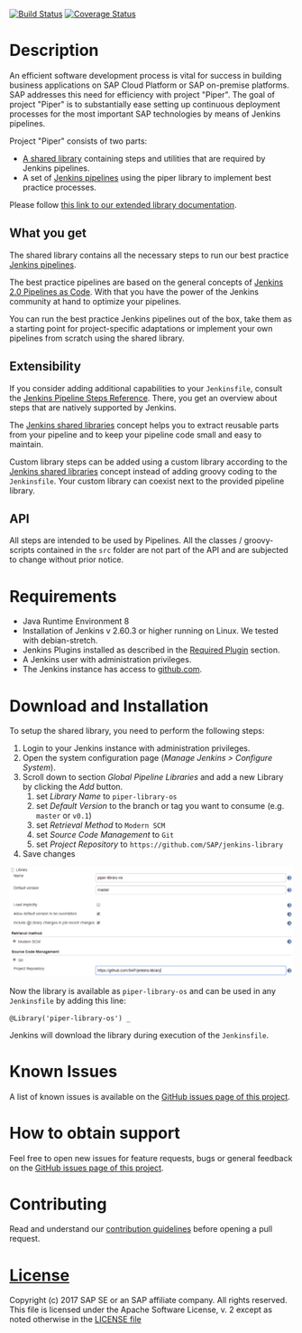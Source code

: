[![Build Status](https://travis-ci.org/SAP/jenkins-library.svg?branch=master)](https://travis-ci.org/SAP/jenkins-library)
[![Coverage Status](https://coveralls.io/repos/github/SAP/jenkins-library/badge.svg?branch=master)](https://coveralls.io/github/SAP/jenkins-library?branch=master)

# Description

An efficient software development process is vital for success in building
business applications on SAP Cloud Platform or SAP on-premise platforms. SAP
addresses this need for efficiency with project "Piper". The goal of project
"Piper" is to substantially ease setting up continuous deployment processes for
the most important SAP technologies by means of Jenkins pipelines.

Project "Piper" consists of two parts:

 * [A shared library][piper-library] containing steps and utilities that are
   required by Jenkins pipelines.
 * A set of [Jenkins pipelines][piper-pipelines] using the piper library to
   implement best practice processes.

Please follow [this link to our extended library documentation][piper-library-pages].

## What you get

The shared library contains all the necessary steps to run our best practice
[Jenkins pipelines][piper-pipelines].

The best practice pipelines are based on the general concepts of [Jenkins 2.0
Pipelines as Code][jenkins-doc-pipelines].  With that you have the power of the
Jenkins community at hand to optimize your pipelines.

You can run the best practice Jenkins pipelines out of the box, take them as a
starting point for project-specific adaptations or implement your own pipelines
from scratch using the shared library.

## Extensibility

If you consider adding additional capabilities to your `Jenkinsfile`, consult
the [Jenkins Pipeline Steps Reference][jenkins-doc-steps]. There, you get an
overview about steps that are natively supported by Jenkins.

The [Jenkins shared libraries][jenkins-doc-libraries] concept helps you to
extract reusable parts from your pipeline and to keep your pipeline code small
and easy to maintain.

Custom library steps can be added using a custom library according to the
[Jenkins shared libraries][jenkins-doc-libraries] concept instead of adding
groovy coding to the `Jenkinsfile`. Your custom library can coexist next to the
provided pipeline library.

## API

All steps are intended to be used by Pipelines. All the classes / groovy-scripts
contained in the `src` folder are not part of the API and are subjected to change
without prior notice.

# Requirements

 * Java Runtime Environment 8
 * Installation of Jenkins v 2.60.3 or higher running on Linux. We tested with
   debian-stretch.
 * Jenkins Plugins installed as described in the [Required
   Plugin][piper-library-pages-plugins] section.
 * A Jenkins user with administration privileges.
 * The Jenkins instance has access to [github.com][github].

# Download and Installation

To setup the shared library, you need to perform the following steps:

1. Login to your Jenkins instance with administration privileges.
1. Open the system configuration page (*Manage Jenkins > Configure System*).
1. Scroll down to section *Global Pipeline Libraries* and add a new Library by
   clicking the *Add* button.
    1. set *Library Name* to `piper-library-os`
    1. set *Default Version* to the branch or tag you want to consume (e.g.
       `master` or `v0.1`)
    1. set *Retrieval Method* to `Modern SCM`
    1. set *Source Code Management* to `Git`
    1. set *Project Repository* to `https://github.com/SAP/jenkins-library`
1. Save changes

![Library Setup](./documentation/docs/images/setupInJenkins.png)

Now the library is available as `piper-library-os` and can be used in any
`Jenkinsfile` by adding this line:

```
@Library('piper-library-os') _
```

Jenkins will download the library during execution of the `Jenkinsfile`.

# Known Issues

A list of known issues is available on the [GitHub issues page of this
project][piper-library-issues].

# How to obtain support

Feel free to open new issues for feature requests, bugs or general feedback on
the [GitHub issues page of this project][piper-library-issues].

# Contributing

Read and understand our [contribution guidelines][piper-library-contribution]
before opening a pull request.

# [License][piper-library-license]

Copyright (c) 2017 SAP SE or an SAP affiliate company. All rights reserved.
This file is licensed under the Apache Software License, v. 2 except as noted
otherwise in the [LICENSE file][piper-library-license]

[github]: https://github.com
[piper-library]: https://github.com/SAP/jenkins-library
[piper-pipelines]: https://github.com/SAP/jenkins-pipelines
[piper-library-pages]: https://sap.github.io/jenkins-library
[piper-library-pages-plugins]: https://sap.github.io/jenkins-library/jenkins/requiredPlugins
[piper-library-issues]: https://github.com/SAP/jenkins-library/issues
[piper-library-license]: ./LICENSE
[piper-library-contribution]: ./CONTRIBUTING.md
[jenkins-doc-pipelines]: https://jenkins.io/solutions/pipeline
[jenkins-doc-libraries]: https://jenkins.io/doc/book/pipeline/shared-libraries
[jenkins-doc-steps]: https://jenkins.io/doc/pipeline/steps
[jenkins-plugin-sharedlibs]: https://wiki.jenkins-ci.org/display/JENKINS/Pipeline+Shared+Groovy+Libraries+Plugin

